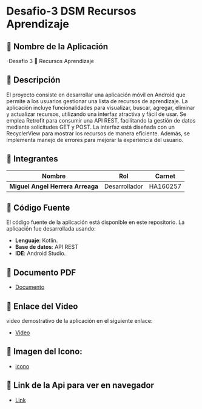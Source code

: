 # Desafio-3 DSM Recursos Aprendizaje

## 🚀 Nombre de la Aplicación
-Desafio 3
🎨 Recursos Aprendizaje

## 📱 Descripción
El proyecto consiste en desarrollar una aplicación móvil en Android que permite a los usuarios gestionar una lista de recursos de aprendizaje. La aplicación incluye funcionalidades para visualizar, buscar, agregar, eliminar y actualizar recursos, utilizando una interfaz atractiva y fácil de usar.
Se emplea Retrofit para consumir una API REST, facilitando la gestión de datos mediante solicitudes GET y POST. La interfaz está diseñada con un RecyclerView para mostrar los recursos de manera eficiente. Además, se implementa manejo de errores para mejorar la experiencia del usuario. 

## 👥 Integrantes
| Nombre                                          |       Rol        |    Carnet    |
| ----------------------------------------------- | -----------------|--------------|          
| **Miguel Angel Herrera Arreaga**                |   Desarrollador  |   HA160257   |

## 📂 Código Fuente
El código fuente de la aplicación está disponible en este repositorio. La aplicación fue desarrollada usando:
- **Lenguaje**:  Kotlin.
- **Base de datos**:  API REST
- **IDE**:  Android Studio.

## 📄 Documento PDF
- [Documento]( )
  
## 🎥 Enlace del Video
video demostrativo de la aplicación en el siguiente enlace:
- [Video ]( )

## 📱 Imagen del Icono: 
- [icono](https://drive.google.com/file/d/1bChW-dWPe2ocQ7epEtLgj1aOaIYLgoPw/view?usp=sharing)

## 📄 Link de la Api para ver en navegador
- [Link](https://66fdbb486993693089560e6f.mockapi.io/Desafio-DSM)
